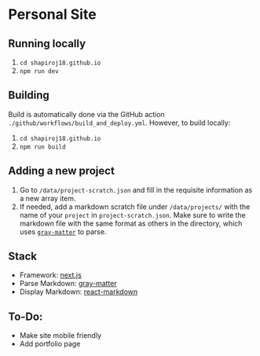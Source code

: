 # Personal Site

## Running locally
1. `cd shapiroj18.github.io`
2. `npm run dev`

## Building
Build is automatically done via the GitHub action `./github/workflows/build_and_deploy.yml`. However, to build locally:
1. `cd shapiroj18.github.io`
2. `npm run build`

## Adding a new project
1. Go to `/data/project-scratch.json` and fill in the requisite information as a new array item.
2. If needed, add a markdown scratch file under `/data/projects/` with the name of your `project` in `project-scratch.json`. Make sure to write the markdown file with the same format as others in the directory, which uses [`gray-matter`](https://github.com/jonschlinkert/gray-matter) to parse.

## Stack
* Framework: [next.js](https://nextjs.org/)
* Parse Markdown: [gray-matter](https://github.com/jonschlinkert/gray-matter)
* Display Markdown: [react-markdown](https://github.com/remarkjs/react-markdown)

## To-Do:
* Make site mobile friendly
* Add portfolio page